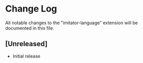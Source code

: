 # Change Log

All notable changes to the "imitator-language" extension will be documented in
this file.

## [Unreleased]

- Initial release